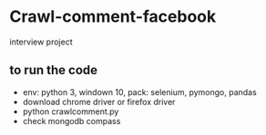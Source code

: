 # Crawl-comment-facebook
interview project

## to run the code
- env: python 3, windown 10, pack: selenium, pymongo, pandas
- download chrome driver or firefox driver
- python crawlcomment.py
- check mongodb compass
